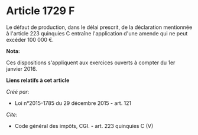 # Article 1729 F

Le défaut de production, dans le délai prescrit, de la déclaration mentionnée à l'article 223 quinquies C entraîne
l'application d'une amende qui ne peut excéder 100 000 €.

**Nota:**

Ces dispositions s'appliquent aux exercices ouverts à compter du 1er janvier 2016.

**Liens relatifs à cet article**

_Créé par_:

  - Loi n°2015-1785 du 29 décembre 2015 - art. 121

_Cite_:

  - Code général des impôts, CGI. - art. 223 quinquies C (V)
